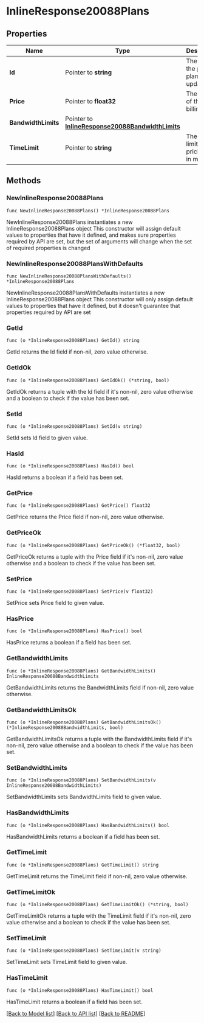 # InlineResponse20088Plans

## Properties

Name | Type | Description | Notes
------------ | ------------- | ------------- | -------------
**Id** | Pointer to **string** | The id of the pricing plan to update. | [optional] 
**Price** | Pointer to **float32** | The price of the billing plan. | [optional] 
**BandwidthLimits** | Pointer to [**InlineResponse20088BandwidthLimits**](InlineResponse20088BandwidthLimits.md) |  | [optional] 
**TimeLimit** | Pointer to **string** | The time limit of the pricing plan in minutes. | [optional] 

## Methods

### NewInlineResponse20088Plans

`func NewInlineResponse20088Plans() *InlineResponse20088Plans`

NewInlineResponse20088Plans instantiates a new InlineResponse20088Plans object
This constructor will assign default values to properties that have it defined,
and makes sure properties required by API are set, but the set of arguments
will change when the set of required properties is changed

### NewInlineResponse20088PlansWithDefaults

`func NewInlineResponse20088PlansWithDefaults() *InlineResponse20088Plans`

NewInlineResponse20088PlansWithDefaults instantiates a new InlineResponse20088Plans object
This constructor will only assign default values to properties that have it defined,
but it doesn't guarantee that properties required by API are set

### GetId

`func (o *InlineResponse20088Plans) GetId() string`

GetId returns the Id field if non-nil, zero value otherwise.

### GetIdOk

`func (o *InlineResponse20088Plans) GetIdOk() (*string, bool)`

GetIdOk returns a tuple with the Id field if it's non-nil, zero value otherwise
and a boolean to check if the value has been set.

### SetId

`func (o *InlineResponse20088Plans) SetId(v string)`

SetId sets Id field to given value.

### HasId

`func (o *InlineResponse20088Plans) HasId() bool`

HasId returns a boolean if a field has been set.

### GetPrice

`func (o *InlineResponse20088Plans) GetPrice() float32`

GetPrice returns the Price field if non-nil, zero value otherwise.

### GetPriceOk

`func (o *InlineResponse20088Plans) GetPriceOk() (*float32, bool)`

GetPriceOk returns a tuple with the Price field if it's non-nil, zero value otherwise
and a boolean to check if the value has been set.

### SetPrice

`func (o *InlineResponse20088Plans) SetPrice(v float32)`

SetPrice sets Price field to given value.

### HasPrice

`func (o *InlineResponse20088Plans) HasPrice() bool`

HasPrice returns a boolean if a field has been set.

### GetBandwidthLimits

`func (o *InlineResponse20088Plans) GetBandwidthLimits() InlineResponse20088BandwidthLimits`

GetBandwidthLimits returns the BandwidthLimits field if non-nil, zero value otherwise.

### GetBandwidthLimitsOk

`func (o *InlineResponse20088Plans) GetBandwidthLimitsOk() (*InlineResponse20088BandwidthLimits, bool)`

GetBandwidthLimitsOk returns a tuple with the BandwidthLimits field if it's non-nil, zero value otherwise
and a boolean to check if the value has been set.

### SetBandwidthLimits

`func (o *InlineResponse20088Plans) SetBandwidthLimits(v InlineResponse20088BandwidthLimits)`

SetBandwidthLimits sets BandwidthLimits field to given value.

### HasBandwidthLimits

`func (o *InlineResponse20088Plans) HasBandwidthLimits() bool`

HasBandwidthLimits returns a boolean if a field has been set.

### GetTimeLimit

`func (o *InlineResponse20088Plans) GetTimeLimit() string`

GetTimeLimit returns the TimeLimit field if non-nil, zero value otherwise.

### GetTimeLimitOk

`func (o *InlineResponse20088Plans) GetTimeLimitOk() (*string, bool)`

GetTimeLimitOk returns a tuple with the TimeLimit field if it's non-nil, zero value otherwise
and a boolean to check if the value has been set.

### SetTimeLimit

`func (o *InlineResponse20088Plans) SetTimeLimit(v string)`

SetTimeLimit sets TimeLimit field to given value.

### HasTimeLimit

`func (o *InlineResponse20088Plans) HasTimeLimit() bool`

HasTimeLimit returns a boolean if a field has been set.


[[Back to Model list]](../README.md#documentation-for-models) [[Back to API list]](../README.md#documentation-for-api-endpoints) [[Back to README]](../README.md)


